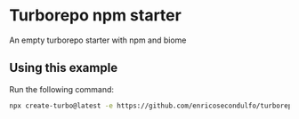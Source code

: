 # Turborepo npm starter

An empty turborepo starter with npm and biome

## Using this example

Run the following command:

```sh
npx create-turbo@latest -e https://github.com/enricosecondulfo/turborepo-templates/tree/main/with-npm-biome
```